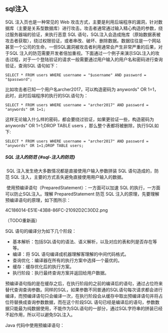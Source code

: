 ## sql注入

SQL 注入页也是一种常见的 Web 攻击方式，主要是利用后端程序的漏洞，针对数据库（主要是关系型数据库）进行攻击。攻击者通常通过输入精心构造的参数，绕过服务器端的验证，来执行恶意 SQL 语句，SQL注入会造成拖库（原始数据表被攻击者获取），绕过权限验证，或者串改、破坏、删除数据。数据往往是一个网站甚至一个公司的生命，一但SQL漏洞被攻击者利用通常会产生非常严重的后果，对于SQL 注入的防范需要开发者倍加重视。下面通过一个例子来演示SQL注入的攻击过程，对于一个登陆验证的请求一般需要通过用户输入的用户名和密码进行查询验证，查询SQL 语句如下：

```
SELECT * FROM users WHERE username = "$username" AND password = "$password";
```

比如攻击者已知一个用户名archer2017，可以构造密码为 anywords" OR 1=1，此时，此时后端程序的执行的SQL语句为：

```
SELECT * FROM users WHERE username = "archer2017" AND password = "anywords" OR 1=1;
```

这样无论输入什么样的密码，都会要绕过验证，如果更验证一些，构造密码为 anywords" OR 1=1;DROP TABLE users ，那么整个表都将被删除，执行SQL如下:

```
SELECT * FROM users WHERE username = "archer2017" AND password = "anywords" OR 1=1;DROP TABLE users;
```

##### SQL 注入的防范 {#sql-注入的防范}

​ SQL 注入发生绝大多数情况都是直接使用户输入参数拼装 SQL 语句造成的，防范 SQL 注入，主要的方式丢失避免直接使用用户输入的数据。

​ 使用预编译语句（PreparedStatement）：一方面可以加速 SQL 的执行，一方面可以防止SQL注入。理解 PreparedStatement 防范 SQL 注入的原理，先要理解预编译语句的原理，如下图所示：

4C186014-E51E-43B8-86FC-21092D2C30D2.png

（TODO重新画）

SQL 语句的编译分为如下几个阶段：

* 基本解析：包括SQL语句的语法、语义解析，以及对应的表和列是否存在等等。
* 编译：将 SQL 语句编译成机器理解客理解的中间代码格式。
* 查询优化：编译器在所有的执行方案中选择一个最优的。
* 缓存：缓存优化后的执行方案。
* 执行阶段：执行最终查询方案并返回给用户数据。

​ 预编译语句指的是在缓存之后，在执行阶段的之前的编译后的语句，通过占位符来替代查询查询参数。同样的SQL，如果参数不同普通的SQL语句每次请求都会进行编译，而预编译语句只会编译一次，在执行阶段会从缓存中取出预编译语句并将占位符替换成查询参数数据，而在这个阶段SQL 语句已经是编译后的语句，参数数据只能最为纯数据使用，不能作为SQL语句的一部分，通过SQL字符串的拼装已经不起作用，所以可以避免SQL注入。

Java 代码中使用预编译语句：






